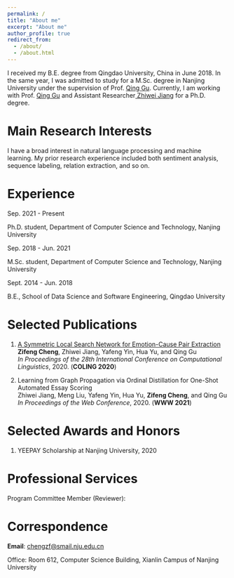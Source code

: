 ```yaml
---
permalink: /
title: "About me"
excerpt: "About me"
author_profile: true
redirect_from: 
  - /about/
  - /about.html
---
```

I received my B.E. degree from Qingdao University, China in June 2018.
In the same year, I was admitted to study for a M.Sc. degree in Nanjing University under the supervision of Prof. <a href="https://isetnju.github.io/guq/index.html" target="_black">Qing Gu</a>.
Currently, I am working with Prof. <a href="https://isetnju.github.io/guq/index.html" target="_black">Qing Gu</a> and Assistant Researcher<a href="https://cs.nju.edu.cn/jzw/" target="_black"> Zhiwei Jiang</a> for a Ph.D. degree.
  
Main Research Interests
======

I have a broad interest in natural language processing and machine learning.
My prior research experience included both sentiment analysis, sequence labeling, relation extraction, and so on.

Experience
======
Sep. 2021 - Present

Ph.D. student, Department of Computer Science and Technology, Nanjing University

Sep. 2018 - Jun. 2021

M.Sc. student, Department of Computer Science and Technology, Nanjing University

Sept. 2014 - Jun. 2018

B.E., School of Data Science and Software Engineering, Qingdao University

Selected Publications
======
1. <a href = "https://www.aclweb.org/anthology/2020.coling-main.12.pdf" target="_black">A Symmetric Local Search Network for Emotion-Cause Pair Extraction</a>
    <br>
    <b>Zifeng Cheng</b>, Zhiwei Jiang, Yafeng Yin, Hua Yu, and Qing Gu
    <br>
    <i>In Proceedings of the 28th International Conference on Computational Linguistics</i>, 2020. (<b>COLING 2020</b>)

2. Learning from Graph Propagation via Ordinal Distillation for One-Shot Automated Essay Scoring
    <br>
    Zhiwei Jiang, Meng Liu, Yafeng Yin, Hua Yu, <b>Zifeng Cheng</b>, and Qing Gu
    <br>
    <i>In Proceedings of the Web Conference</i>, 2020. (<b>WWW 2021</b>)
    

Selected Awards and Honors
======
1. YEEPAY Scholarship at Nanjing University, 2020

Professional Services
======
Program Committee Member (Reviewer):

Correspondence
======
<b>Email</b>: chengzf@smail.nju.edu.cn

Office: Room 612, Computer Science Building, Xianlin Campus of Nanjing University
